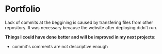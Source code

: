 # Portfolio

Lack of commits at the beggining is caused by transfering files from other repository. It was necessary because the website after deploying didn't run.

**Things I could have done better and will be improved in my next projects:**
- commit's comments are not descriptive enough
